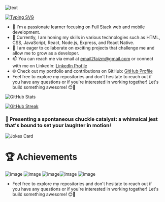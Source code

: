 ![text](https://github.com/the-faizmohammad/the-faizmohammad/assets/134736318/1eec2f6d-db27-4ce9-98dc-993524db4bd3)

[![Typing SVG](https://readme-typing-svg.demolab.com/?lines=I+'m+curious+to+learn;passion+to+create)](https://git.io/typing-svg)

- 🌱 I'm a passionate learner focusing on Full Stack web and mobile development.
- 💼 Currently, I am honing my skills in various technologies such as HTML, CSS, JavaScript, React, Node.js, Express, and React Native.
- 💞️ I am eager to collaborate on exciting projects that challenge me and allow me to grow as a developer.
- 📫 You can reach me via email at [email2faizm@gmail.com](mailto:email2faizm@gmail.com) or connect with me on LinkedIn: [LinkedIn Profile](https://www.linkedin.com/in/faiz-mohammad-967354142/)
- 🌐 Check out my portfolio and contributions on GitHub: [GitHub Profile](https://github.com/the-faizmohammad)
- Feel free to explore my repositories and don't hesitate to reach out if you have any questions or if you're interested in working together! Let's build something awesome! 😊🚀

![GitHub Stats](https://github-readme-stats.vercel.app/api?username=the-faizmohammad&show_icons=true&theme=theme_name) 

[![GitHub Streak](https://github-readme-streak-stats.herokuapp.com?user=the-faizmohammad&theme=blueberry&date_format=M%20j%5B%2C%20Y%5D)](https://git.io/streak-stats)

### 🎉 Presenting a spontaneous chuckle catalyst: a whimsical jest that's bound to set your laughter in motion!
![Jokes Card](https://readme-jokes.vercel.app/api) 
# 🏆 Achievements



![image](https://github.com/the-faizmohammad/the-faizmohammad/assets/134736318/e7dd7f85-fd0e-4805-b290-a3922e215130) ![image](https://github.com/the-faizmohammad/the-faizmohammad/assets/134736318/2d75568f-506c-4e54-bec3-944d78c2184b) ![image](https://github.com/the-faizmohammad/the-faizmohammad/assets/134736318/63646f1e-6efe-4bef-822a-62d43d9134a8)![image](https://github.com/the-faizmohammad/the-faizmohammad/assets/134736318/a0ebcf6f-3a8c-4c26-b1fd-48b087ed5c8f) ![image](https://github.com/the-faizmohammad/the-faizmohammad/assets/134736318/b217a77d-1505-42aa-8852-2f941e84d1ed)

- Feel free to explore my repositories and don't hesitate to reach out if you have any questions or if you're interested in working together! Let's build something awesome! 😊🚀

